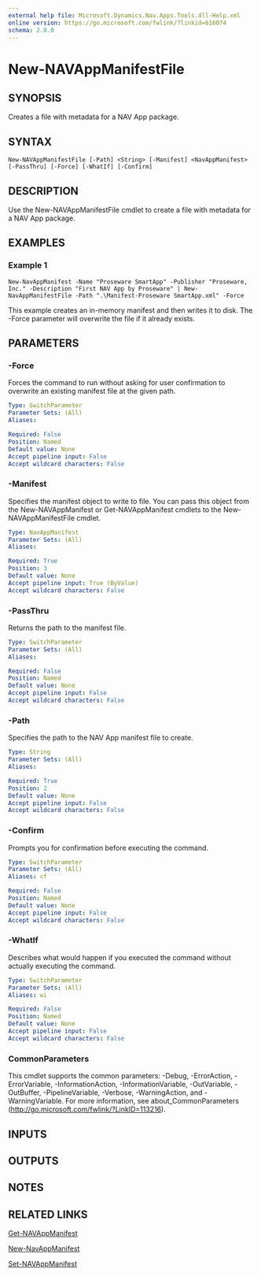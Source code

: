 ```yaml
---
external help file: Microsoft.Dynamics.Nav.Apps.Tools.dll-Help.xml
online version: https://go.microsoft.com/fwlink/?linkid=616074
schema: 2.0.0
---
```


# New-NAVAppManifestFile

## SYNOPSIS
Creates a file with metadata for a NAV App package.

## SYNTAX

```
New-NAVAppManifestFile [-Path] <String> [-Manifest] <NavAppManifest> [-PassThru] [-Force] [-WhatIf] [-Confirm]
```

## DESCRIPTION
Use the New-NAVAppManifestFile cmdlet to create a file with metadata for a NAV App package.

## EXAMPLES

### Example 1
```
New-NavAppManifest -Name "Proseware SmartApp" -Publisher "Proseware, Inc." -Description "First NAV App by Proseware" | New-NavAppManifestFile -Path ".\Manifest-Proseware SmartApp.xml" -Force
```

This example creates an in-memory manifest and then writes it to disk.
The -Force parameter will overwrite the file if it already exists.

## PARAMETERS

### -Force
Forces the command to run without asking for user confirmation to overwrite an existing manifest file at the given path.

```yaml
Type: SwitchParameter
Parameter Sets: (All)
Aliases:

Required: False
Position: Named
Default value: None
Accept pipeline input: False
Accept wildcard characters: False
```

### -Manifest
Specifies the manifest object to write to file.
You can pass this object from the New-NAVAppManifest or Get-NAVAppManifest cmdlets to the New-NAVAppManifestFile cmdlet.

```yaml
Type: NavAppManifest
Parameter Sets: (All)
Aliases:

Required: True
Position: 3
Default value: None
Accept pipeline input: True (ByValue)
Accept wildcard characters: False
```

### -PassThru
Returns the path to the manifest file.

```yaml
Type: SwitchParameter
Parameter Sets: (All)
Aliases:

Required: False
Position: Named
Default value: None
Accept pipeline input: False
Accept wildcard characters: False
```

### -Path
Specifies the path to the NAV App manifest file to create.

```yaml
Type: String
Parameter Sets: (All)
Aliases:

Required: True
Position: 2
Default value: None
Accept pipeline input: False
Accept wildcard characters: False
```

### -Confirm
Prompts you for confirmation before executing the command.

```yaml
Type: SwitchParameter
Parameter Sets: (All)
Aliases: cf

Required: False
Position: Named
Default value: None
Accept pipeline input: False
Accept wildcard characters: False
```

### -WhatIf
Describes what would happen if you executed the command without actually executing the command.

```yaml
Type: SwitchParameter
Parameter Sets: (All)
Aliases: wi

Required: False
Position: Named
Default value: None
Accept pipeline input: False
Accept wildcard characters: False
```

### CommonParameters
This cmdlet supports the common parameters: -Debug, -ErrorAction, -ErrorVariable, -InformationAction, -InformationVariable, -OutVariable, -OutBuffer, -PipelineVariable, -Verbose, -WarningAction, and -WarningVariable. For more information, see about_CommonParameters (http://go.microsoft.com/fwlink/?LinkID=113216).

## INPUTS

## OUTPUTS

## NOTES
## RELATED LINKS
[Get-NAVAppManifest](Get-NAVAppManifest.md)

[New-NavAppManifest](New-NAVAppManifest.md)  

[Set-NAVAppManifest](Set-NAVAppManifest.md)
